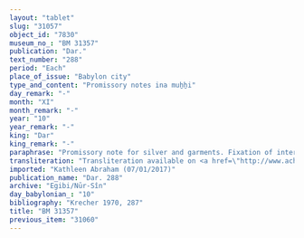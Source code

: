 ```yaml
---
layout: "tablet"
slug: "31057"
object_id: "7830"
museum_no_: "BM 31357"
publication: "Dar."
text_number: "288"
period: "Each"
place_of_issue: "Babylon city"
type_and_content: "Promissory notes ina muẖẖi"
day_remark: "-"
month: "XI"
month_remark: "-"
year: "10"
year_remark: "-"
king: "Dar"
king_remark: "-"
paraphrase: "Promissory note for silver and garments. Fixation of interest at default. Very fragmentary<br /> The first line of the document is broken off and the remainder of the text is very fragmentarily preserved. <strong>B</strong> owes 2 1/3 minas and 2 shekels of silver, one <em>&scaron;iriam</em>-garment (<em>&scaron;iriam</em>) &quot;of 3 minas&quot;, and one coat (<em>gulēnu</em>) to <strong>A</strong>. He should deliver the silver and garments in Ta&scaron;rīt (VII), and (if not) start paying 20% interest on a monthly basis from the 1<sup>st</sup> of Arahsamna (VIII) of Darius&rsquo; 11<sup>th</sup> year onwards. In addition, there is an [&hellip;] Dadia [&hellip;]. Witnesses.<br /> &nbsp;<br /> <strong>A </strong>= Marduk-nāṣir-apli/Itti-Marduk-balāṭu//Egibi; <strong>B </strong>= Dadia/[PN]"
transliteration: "Transliteration available on <a href=\"http://www.achemenet.com/fr/item/?/1087349=BM 31357&l=a&c=1&t=1.4/1/24/1/1658474\" target=\"_blank\">Achemenet</a>"
imported: "Kathleen Abraham (07/01/2017)"
publication_name: "Dar. 288"
archive: "Egibi/Nūr-Sîn"
day_babylonian_: "10"
bibliography: "Krecher 1970, 287"
title: "BM 31357"
previous_item: "31060"
---
```

